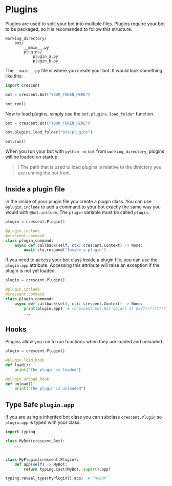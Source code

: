 # Plugins

Plugins are used to split your bot into multiple files. Plugins require your bot to be
packaged, so it is recomended to follow this structure.

```
working_directory/
    bot/
        __main__.py
        plugins/
            plugin_a.py
            plugin_b.py
```

The `__main__.py` file is where you create your bot. It would look something
like this:

```python
import crescent

bot = crescent.Bot("YOUR_TOKEN_HERE")

bot.run()
```

Now to load plugins, simply use the `bot.plugins.load_folder` function.

```python
bot = crescent.Bot("YOUR_TOKEN_HERE")

bot.plugins.load_folder("bot/plugins")

bot.run()
```

When you run your bot with `python -m bot` from `working_directory`, plugins
will be loaded on startup.

> ℹ️ The path that is used to load plugins is relative to the directory
> you are running the bot from.

## Inside a plugin file

In the inside of your plugin file you create a plugin class. You can use
`@plugin.include` to add a command to your bot exactly the same way you
would with `@bot.include`. The `plugin` variable must be called `plugin`.

```python
plugin = crescent.Plugin()

@plugin.include
@crescent.command
class plugin_command:
    async def callback(self, ctx: crescent.Context) -> None:
        await ctx.respond("Inside a plugin")
```

If you need to access your bot class inside a plugin file, you can use the
`plugin.app` attribute. Accessing this attribute will raise an exception if
the plugin is not yet loaded.

```python
plugin = crescent.Plugin()

@plugin.include
@crescent.command
class plugin_command:
    async def callback(self, ctx: crescent.Context) -> None:
        print(plugin.app)  # <crescent.bot.Bot object at 0x????????????>
        ...
```

## Hooks

Plugins allow you run to run functions when they are loaded and unloaded.

```python
plugin = crescent.Plugin()

@plugin.load_hook
def load():
    print("The plugin is loaded")

@plugin.unload_hook
def unload():
    print("The plugin is unloaded")
```


## Type Safe `plugin.app`

If you are using a inherited bot class you can subclass `crescent.Plugin` so
`plugin.app` is typed with your class. 

```python
import typing

class MyBot(crescent.Bot):
    ...


class MyPlugin(crescent.Plugin):
    def app(self) -> MyBot:
        return typing.cast(MyBot, super().app)

typing.reveal_type(MyPlugin().app)  # `MyBot`
```
